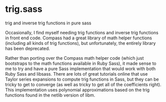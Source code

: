 # trig.sass
trig and inverse trig functions in pure sass

Occasionally, I find myself needing trig functions and inverse trig functions in front end code. Compass had a great library of math helper functions (including all kinds of trig functions), but unfortunately, the entirely library has been deprecated.

Rather than porting over the Compass math helper code (which just bootstraps to the math functions available in Ruby Sass), it made sense to me to try and have a pure Sass implementation that would work with both Ruby Sass and libsass. There are lots of great tutorials online that use Taylor series expansions to compute trig functions in Sass, but they can be tricky to get to converge (as well as tricky to get all of the coefficients right). This implementation uses polynomial approximations based on the trig functions found in the netlib version of libm.

